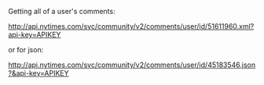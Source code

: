 Getting all of a user's comments:

http://api.nytimes.com/svc/community/v2/comments/user/id/51611960.xml?api-key=APIKEY

or for json:

http://api.nytimes.com/svc/community/v2/comments/user/id/45183546.json?&api-key=APIKEY

